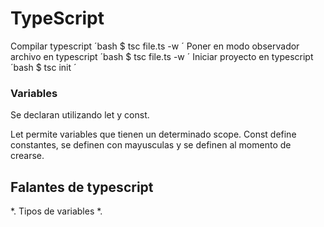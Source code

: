 # TypeScript

Compilar typescript
´bash
$ tsc file.ts -w
´
Poner en modo observador archivo en typescript
´bash
$ tsc file.ts -w
´
Iniciar proyecto en typescript
´bash
$ tsc init
´

### Variables 
Se declaran utilizando let y const.

Let permite variables que tienen un determinado scope.
Const define constantes, se definen con mayusculas y se definen al momento de crearse.

## Falantes de typescript

*. Tipos de variables
*. 
